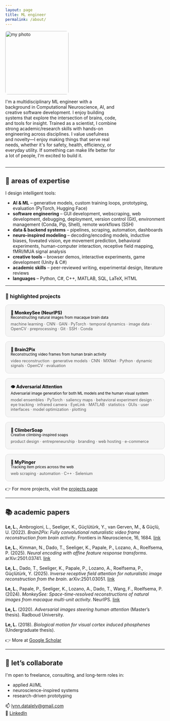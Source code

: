 ```yaml
---
layout: page
title: ML engineer
permalink: /about/
---
```


<div style="display: flex; align-items: center; flex-wrap: wrap; justify-content: flex-start;">
  <img src="{{ site.baseurl }}/images/profile_pic.jpg" alt="my photo" width="200" style="margin-right: 20px; border-radius: 8px; flex-shrink: 0;">
  <p style="flex-grow: 1; max-width: 70%; text-align: left;">
    I'm a multidisciplinary ML engineer with a background in Computational Neuroscience, AI, and creative software development. I enjoy building systems that explore the intersection of brains, code, and tools for insight. Trained as a scientist, I combine strong academic/research skills with hands-on engineering across disciplines.  
    I value usefulness and novelty—I enjoy making things that serve real needs, whether it's for safety, health, efficiency, or everyday utility. If something can make life better for a lot of people, I'm excited to build it.
  </p>
</div>

<!-- responsive layout -->
<style>
  @media (max-width: 768px) {
    div {
      flex-direction: column;
      align-items: center;
      text-align: center;
    }

    img {
      margin-bottom: 20px;
    }

    p {
      max-width: 100%;
      padding: 0 15px;
    }
  }
</style>

---

## 🧠 areas of expertise

I design intelligent tools:

- **AI & ML** – generative models, custom training loops, prototyping, evaluation (PyTorch, Hugging Face)  
- **software engineering** – GUI development, webscraping, web development, debugging, deployment, version control (Git), environment management (Conda, Pip, Shell), remote workflows (SSH)  
- **data & backend systems** – pipelines, scraping, automation, dashboards  
- **neuro-inspired modeling** – decoding/encoding models, inductive biases, foveated vision, eye movement prediction, behavioral experiments, human-computer interaction, receptive field mapping, fMRI/MUA signal analysis  
- **creative tools** – browser demos, interactive experiments, game development (Unity & C#)  
- **academic skills** – peer-reviewed writing, experimental design, literature reviews  
- **languages** – Python, C#, C++, MATLAB, SQL, LaTeX, HTML

---

### 🧪 highlighted projects

<div style="display: flex; flex-direction: column; gap: 15px;">

  <a href="/projects#monkeysee" style="display: block; padding: 16px; border-radius: 10px; background: #f5f5f5; text-decoration: none; color: black; border: 1px solid #ddd;">
    <strong>🧠 MonkeySee (NeurIPS)</strong><br>
    <small>Reconstructing natural images from macaque brain data</small><br>
    <div style="margin-top: 6px; font-size: 0.9em; color: #555;">
      machine learning · CNN · GAN · PyTorch · temporal dynamics · image data · OpenCV · preprocessing · Git · SSH · Conda
    </div>
  </a>

  <a href="/projects#brain2pix" style="display: block; padding: 16px; border-radius: 10px; background: #f5f5f5; text-decoration: none; color: black; border: 1px solid #ddd;">
    <strong>🎥 Brain2Pix</strong><br>
    <small>Reconstructing video frames from human brain activity</small><br>
    <div style="margin-top: 6px; font-size: 0.9em; color: #555;">
      video reconstruction · generative models · CNN · MXNet · Python · dynamic signals · OpenCV · evaluation
    </div>
  </a>

  <a href="/projects#adversarial" style="display: block; padding: 16px; border-radius: 10px; background: #f5f5f5; text-decoration: none; color: black; border: 1px solid #ddd;">
    <strong>👁️ Adversarial Attention</strong><br>
    <small>Adversarial image generation for both ML models and the human visual system</small><br>
    <div style="margin-top: 6px; font-size: 0.9em; color: #555;">
      model ensembles · PyTorch · saliency maps · behavioral experiment design · eye tracking · infrared camera · EyeLink · MATLAB · statistics · GUIs · user interfaces · model optimization · plotting
    </div>
  </a>

  <a href="/projects#climbersoap" style="display: block; padding: 16px; border-radius: 10px; background: #f5f5f5; text-decoration: none; color: black; border: 1px solid #ddd;">
    <strong>🧼 ClimberSoap</strong><br>
    <small>Creative climbing-inspired soaps</small><br>
    <div style="margin-top: 6px; font-size: 0.9em; color: #555;">
      product design · entrepreneurship · branding · web hosting · e-commerce
    </div>
  </a>

  <a href="/projects#mypinger" style="display: block; padding: 16px; border-radius: 10px; background: #f5f5f5; text-decoration: none; color: black; border: 1px solid #ddd;">
    <strong>📡 MyPinger</strong><br>
    <small>Tracking item prices across the web</small><br>
    <div style="margin-top: 6px; font-size: 0.9em; color: #555;">
      web scraping · automation · C++ · Selenium
    </div>
  </a>

</div>

👉 For more projects, visit the [projects page](/projects)

---

## 📚 academic papers

**Le, L.**, Ambrogioni, L., Seeliger, K., Güçlütürk, Y., van Gerven, M., & Güçlü, U. (2022). *Brain2Pix: Fully convolutional naturalistic video frame reconstruction from brain activity*. Frontiers in Neuroscience, 16, 1684. [link](https://www.frontiersin.org/articles/10.3389/fnins.2022.940972/full)

**Le, L.**, Kimman, N., Dado, T., Seeliger, K., Papale, P., Lozano, A., Roelfsema, P. (2025). *Neural encoding with affine feature response transforms*. arXiv:2501.03741. [link](https://arxiv.org/abs/2501.03741)

**Le, L.**, Dado, T., Seeliger, K., Papale, P., Lozano, A., Roelfsema, P., Güçlütürk, Y. (2025). *Inverse receptive field attention for naturalistic image reconstruction from the brain*. arXiv:2501.03051. [link](https://arxiv.org/abs/2501.03051)

**Le, L.**, Papale, P., Seeliger, K., Lozano, A., Dado, T., Wang, F., Roelfsema, P. (2024). *MonkeySee: Space-time-resolved reconstructions of natural images from macaque multi-unit activity*. NeurIPS. [link](https://proceedings.neurips.cc/paper_files/paper/2024/file/aa7eb65738b5bc71c81848fba9111c97-Paper-Conference.pdf)

**Le, L.** (2020). *Adversarial images steering human attention* (Master’s thesis). Radboud University.

**Le, L.** (2018). *Biological motion for visual cortex induced phosphenes* (Undergraduate thesis).

👉 More at [Google Scholar](https://scholar.google.com/citations?user=M68qL4cAAAAJ&hl=en)

---

## 🤝 let’s collaborate

I'm open to freelance, consulting, and long-term roles in:

- applied AI/ML  
- neuroscience-inspired systems  
- research-driven prototyping

📫 [lynn.datalely@gmail.com](mailto:lynn.datalely@gmail.com)  
🔗 [LinkedIn](https://linkedin.com/in/lel)
